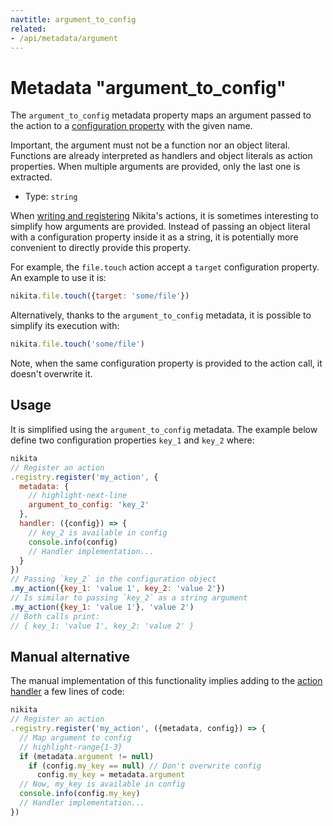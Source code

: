 ```yaml
---
navtitle: argument_to_config
related:
- /api/metadata/argument
---
```


# Metadata "argument_to_config"

The `argument_to_config` metadata property maps an argument passed to the action to a [configuration property](/current/api/config) with the given name.

Important, the argument must not be a function nor an object literal. Functions are already interpreted as handlers and object literals as action properties. When multiple arguments are provided, only the last one is extracted.

* Type: `string`


When [writing and registering](/current/guide/register) Nikita's actions, it is sometimes interesting to simplify how arguments are provided. Instead of passing an object literal with a configuration property inside it as a string, it is potentially more convenient to directly provide this property.

For example, the `file.touch` action accept a `target` configuration property. An example to use it is:

```js
nikita.file.touch({target: 'some/file'})
```

Alternatively, thanks to the `argument_to_config` metadata, it is possible to simplify its execution with:

```js
nikita.file.touch('some/file')
```

Note, when the same configuration property is provided to the action call, it doesn't overwrite it.

## Usage

It is simplified using the `argument_to_config` metadata. The example below define two configuration properties `key_1` and `key_2` where:

```js
nikita
// Register an action
.registry.register('my_action', {
  metadata: {
    // highlight-next-line
    argument_to_config: 'key_2'
  },
  handler: ({config}) => {
    // key_2 is available in config
    console.info(config)
    // Handler implementation...
  }
})
// Passing `key_2` in the configuration object 
.my_action({key_1: 'value 1', key_2: 'value 2'})
// Is similar to passing `key_2` as a string argument
.my_action({key_1: 'value 1'}, 'value 2')
// Both calls print:
// { key_1: 'value 1', key_2: 'value 2' }
```

## Manual alternative

The manual implementation of this functionality implies adding to the [action handler](/current/api/handler) a few lines of code:

```js
nikita
// Register an action
.registry.register('my_action', ({metadata, config}) => {
  // Map argument to config
  // highlight-range{1-3}
  if (metadata.argument != null)
    if (config.my_key == null) // Don't overwrite config
      config.my_key = metadata.argument
  // Now, my_key is available in config
  console.info(config.my_key)
  // Handler implementation...
})
```
